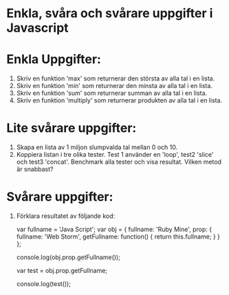 # Enkla, svåra och svårare uppgifter i Javascript

# Enkla Uppgifter:
1. Skriv en funktion 'max' som returnerar den största av alla tal i en lista.
2. Skriv en funktion 'min' som returnerar den minsta av alla tal i en lista.
3. Skriv en funktion 'sum' som returnerar summan av alla tal i en lista.
4. Skriv en funktion 'multiply' som returnerar produkten av alla tal i en lista.


# Lite svårare uppgifter:
1. Skapa en lista av 1 miljon slumpvalda tal mellan 0 och 10.
2. Koppiera listan i tre olika tester. Test 1 använder en 'loop', test2 'slice' och test3 'concat'. Benchmark alla tester och visa resultat. Vilken metod är snabbast?


# Svårare uppgifter:
1. Förklara resultatet av följande kod:

   var fullname = 'Java Script';
   var obj = {
      fullname: 'Ruby Mine',
      prop: {
         fullname: 'Web Storm',
         getFullname: function() {
            return this.fullname;
         }
      }
   };

   console.log(obj.prop.getFullname());

   var test = obj.prop.getFullname;

   console.log(test());
